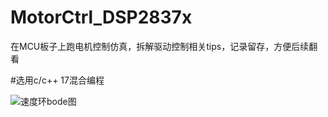 # MotorCtrl_DSP2837x
在MCU板子上跑电机控制仿真，拆解驱动控制相关tips，记录留存，方便后续翻看

#选用c/c++ 17混合编程


![速度环bode图](![image](https://github.com/user-attachments/assets/44c6e92f-6e6a-431f-b36c-037a2df9ebd0))
